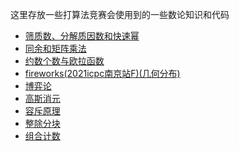 这里存放一些打算法竞赛会使用到的一些数论知识和代码

- [筛质数、分解质因数和快速幂](note/算法/数学部分/筛质数、分解质因数和快速幂.md) 
- [同余和矩阵乘法](note/算法/数学部分/同余和矩阵乘法.md) 
- [约数个数与欧拉函数](note/算法/数学部分/约数个数与欧拉函数.md) 
- [fireworks(2021icpc南京站F)(几何分布)](note/算法/数学部分/fireworks(2021icpc南京站F)(几何分布).md) 
-  [博弈论](note/算法/数学部分/博弈论.md)
-  [高斯消元](note/算法/数学部分/高斯消元.md)
-  [容斥原理](note/算法/数学部分/容斥原理.md) 
-  [整除分块](note/算法/数学部分/整除分块.md) 
-  [组合计数](note/算法/数学部分/组合计数.md) 

